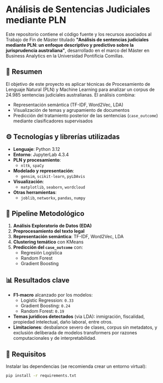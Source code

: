 # Análisis de Sentencias Judiciales mediante PLN

Este repositorio contiene el código fuente y los recursos asociados al Trabajo de Fin de Máster titulado **"Análisis de sentencias judiciales mediante PLN: un enfoque descriptivo y predictivo sobre la jurisprudencia australiana"**, desarrollado en el marco del Máster en Business Analytics en la Universidad Pontificia Comillas.

## 📄 Resumen

El objetivo de este proyecto es aplicar técnicas de Procesamiento de Lenguaje Natural (PLN) y Machine Learning para analizar un corpus de 24.985 sentencias judiciales australianas. El análisis combina:

- Representación semántica (TF-IDF, Word2Vec, LDA)
- Visualización de temas y agrupamiento de documentos
- Predicción del tratamiento posterior de las sentencias (`case_outcome`) mediante clasificadores supervisados

## ⚙️ Tecnologías y librerías utilizadas

- **Lenguaje**: Python 3.12
- **Entorno**: JupyterLab 4.3.4
- **PLN y procesamiento**:
  - `nltk`, `spaCy`
- **Modelado y representación**:
  - `gensim`, `scikit-learn`, `pyLDAvis`
- **Visualización**:
  - `matplotlib`, `seaborn`, `wordcloud`
- **Otras herramientas**:
  - `joblib`, `networkx`, `pandas`, `numpy`

## 🧪 Pipeline Metodológico

1. **Análisis Exploratorio de Datos (EDA)**
2. **Preprocesamiento del texto legal**
3. **Representación semántica**: TF-IDF, Word2Vec, LDA
4. **Clustering temático** con KMeans
5. **Predicción del `case_outcome`** con:
   - Regresión Logística
   - Random Forest
   - Gradient Boosting

## 📊 Resultados clave

- **F1-macro** alcanzado por los modelos:
  - Logistic Regression: `0.33`
  - Gradient Boosting: `0.24`
  - Random Forest: `0.19`
- **Temas jurídicos detectados** (via LDA): inmigración, fiscalidad, propiedad intelectual, daño laboral, entre otros.
- **Limitaciones**: desbalance severo de clases, corpus sin metadatos, y exclusión deliberada de modelos transformers por razones computacionales y de interpretabilidad.

## 🧠 Requisitos

Instalar las dependencias (se recomienda crear un entorno virtual):

```bash
pip install -r requirements.txt
